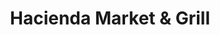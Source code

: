 ---
title: "Hacienda Market & Grill"
url: /carson-city/hacienda-market-and-grill/
shop: supermarket
---